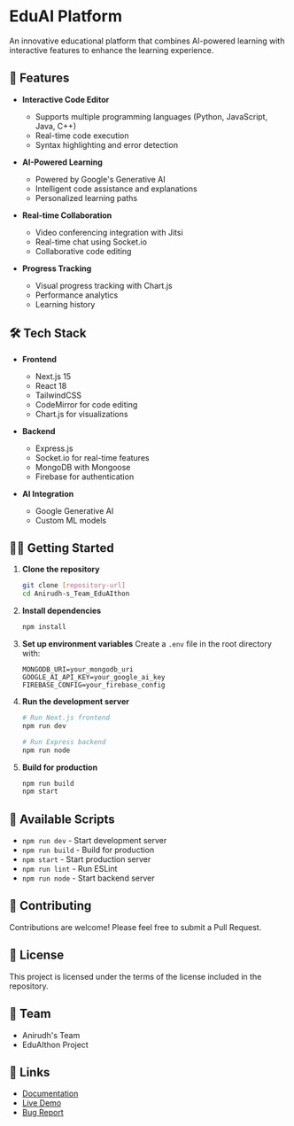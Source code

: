 # EduAI Platform

An innovative educational platform that combines AI-powered learning with interactive features to enhance the learning experience.

## 🚀 Features

- **Interactive Code Editor**
  - Supports multiple programming languages (Python, JavaScript, Java, C++)
  - Real-time code execution
  - Syntax highlighting and error detection

- **AI-Powered Learning**
  - Powered by Google's Generative AI
  - Intelligent code assistance and explanations
  - Personalized learning paths

- **Real-time Collaboration**
  - Video conferencing integration with Jitsi
  - Real-time chat using Socket.io
  - Collaborative code editing

- **Progress Tracking**
  - Visual progress tracking with Chart.js
  - Performance analytics
  - Learning history

## 🛠️ Tech Stack

- **Frontend**
  - Next.js 15
  - React 18
  - TailwindCSS
  - CodeMirror for code editing
  - Chart.js for visualizations

- **Backend**
  - Express.js
  - Socket.io for real-time features
  - MongoDB with Mongoose
  - Firebase for authentication

- **AI Integration**
  - Google Generative AI
  - Custom ML models

## 🏃‍♂️ Getting Started

1. **Clone the repository**
   ```bash
   git clone [repository-url]
   cd Anirudh-s_Team_EduAIthon
   ```

2. **Install dependencies**
   ```bash
   npm install
   ```

3. **Set up environment variables**
   Create a `.env` file in the root directory with:
   ```
   MONGODB_URI=your_mongodb_uri
   GOOGLE_AI_API_KEY=your_google_ai_key
   FIREBASE_CONFIG=your_firebase_config
   ```

4. **Run the development server**
   ```bash
   # Run Next.js frontend
   npm run dev

   # Run Express backend
   npm run node
   ```

5. **Build for production**
   ```bash
   npm run build
   npm start
   ```

## 📝 Available Scripts

- `npm run dev` - Start development server
- `npm run build` - Build for production
- `npm start` - Start production server
- `npm run lint` - Run ESLint
- `npm run node` - Start backend server

## 🤝 Contributing

Contributions are welcome! Please feel free to submit a Pull Request.

## 📄 License

This project is licensed under the terms of the license included in the repository.

## 👥 Team

- Anirudh's Team
- EduAIthon Project

## 🔗 Links

- [Documentation]()
- [Live Demo]()
- [Bug Report]()

